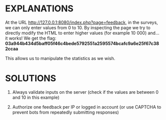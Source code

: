 # EXPLANATIONS

At the URL http://127.0.0.1:8080/index.php?page=feedback, in the surveys, we can only enter values from 0 to 10. By inspecting the page we try to directly modify the HTML to enter higher values (for example 10 000) and... it works! We get the flag: **03a944b434d5baff05f46c4bede5792551a2595574bcafc9a6e25f67c382ccaa**

This allows us to manipulate the statistics as we wish.

# SOLUTIONS

1. Always validate inputs on the server (check if the values are between 0 and 10 in this example)

2. Authorize one feedback per IP or logged in account (or use CAPTCHA to prevent bots from repeatedly submitting responses)